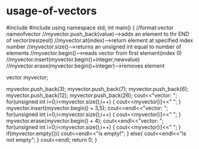 # usage-of-vectors
#include<iostream>
#include<vector>
using namespace std;
int main()
{
//format:vector<datatype> nameofvector
//myvector.push_back(value)-->adds an element to thr END of vector(resizesit)
//myvector.at(index)-->return element at specified index number
//myvector.size()-->returns an unsigned int equal to number of elements
//myvector.begin()-->reads vector from first element(index 0)
//myvector.insert(myvector.begin()+integer,newvalue)
//myvector.erase(myvector.begin()+integer)-->removes element

vector<int> myvector;

myvector.push_back(3);
myvector.push_back(7);
myvector.push_back(6);
myvector.push_back(12);
myvector.push_back(26);
cout<<"vector: ";
for(unsigned int i=0;i<myvector.size();i++)
{
cout<<myvector[i]<<" ";
}
myvector.insert(myvector.begin() + 3,5);
cout<<endl<<"vector: ";
for(unsigned int i=0;i<myvector.size();i++)
{
cout<<myvector[i]<<" ";
}
myvector.erase(myvector.begin() + 4);
cout<<endl<<"vector: ";
for(unsigned int i=0;i<myvector.size();i++)
{
cout<<myvector[i]<<" ";
}
if(myvector.empty()){
cout<<endl<<"is empty!";
}
else{
cout<<endl<<"is not empty";
}
cout<<endl;
return 0;
}

